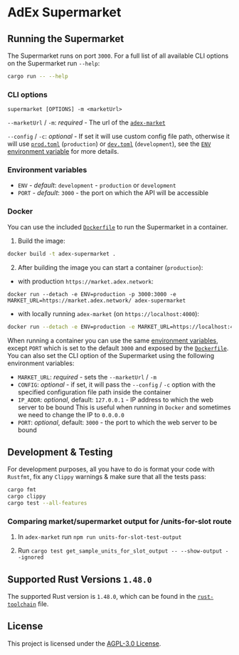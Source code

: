 # AdEx Supermarket

## Running the Supermarket

The Supermarket runs on port `3000`. For a full list of all available CLI options on the Supermarket run `--help`:

```bash
cargo run -- --help
```

### CLI options

`supermarket [OPTIONS] -m <marketUrl>`

`--marketUrl` / `-m`: *required* - The url of the [`adex-market`](https://github.com/AdExNetwork/adex-market)

`--config` / `-c`: *optional* - If set it will use custom config file path, otherwise it will use [`prod.toml`](./config/prod.toml) (`production`) or [`dev.toml`](./config/dev.toml) (`development`), see the [`ENV` environment variable](#environment-variables) for more details.

### Environment variables

* `ENV` - *default*: `development` - `production` or `development`
* `PORT` - *default*: `3000` - the port on which the API will be accessible

### Docker

You can use the included [`Dockerfile`](./Dockerfile) to run the Supermarket in a container.

1. Build the image:

```bash
docker build -t adex-supermarket .
```

2. After building the image you can start a container (`production`):

- with production `https://market.adex.network`:

```
docker run --detach -e ENV=production -p 3000:3000 -e MARKET_URL=https://market.adex.network/ adex-supermarket
```

- with locally running `adex-market` (on `https://localhost:4000`):

```bash
docker run --detach -e ENV=production -e MARKET_URL=https://localhost:4000 adex-supermarket
```

When running a container you can use the same [environment variables](#environment-variables), except `PORT` which is set to the default `3000` and exposed by the [`Dockerfile`](./Dockerfile).
You can also set the CLI option of the Supermarket using the following environment variables:

* `MARKET_URL`: *required* - sets the `--marketUrl` / `-m`
* `CONFIG`: *optional* - if set, it will pass the `--config` / `-c` option with the specified configuration file path inside the container
* `IP_ADDR`: *optional*, default: `127.0.0.1` - IP address to which the web server to be bound 
  This is useful when running in `Docker` and sometimes we need to change the IP to `0.0.0.0`
* `PORT`: *optional*, default: `3000` - the port to which the web server to be bound

## Development & Testing

For development purposes, all you have to do is format your code with `Rustfmt`, fix any `Clippy` warnings & make sure that all the tests pass:

```bash
cargo fmt
cargo clippy
cargo test --all-features
```

### Comparing market/supermarket output for /units-for-slot route

1. In `adex-market` run `npm run units-for-slot-test-output`

2. Run `cargo test get_sample_units_for_slot_output -- --show-output --ignored`

## Supported Rust Versions `1.48.0`

The supported Rust version is `1.48.0`, which can be found in the [`rust-toolchain`](./rust-toolchain) file.

## License

This project is licensed under the [AGPL-3.0 License](./LICENSE).
